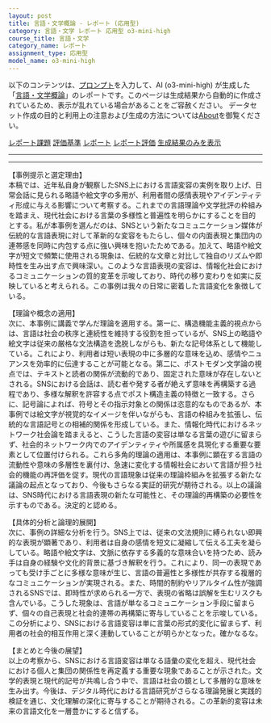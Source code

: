 ```yaml
---
layout: post
title: 言語・文学概論 - レポート (応用型)
category: 言語・文学 レポート 応用型 o3-mini-high
course_title: 言語・文学
category_name: レポート
assignment_type: 応用型
model_name: o3-mini-high
---
```


以下のコンテンツは、[プロンプト](https://github.com/takedatoshiyuki/synthetic_assignments/tree/main/generated/言語・文学/o3-mini-high/prompt_レポート-応用型.md)を入力して、AI (o3-mini-high) が生成した「[言語・文学概論](/contents/言語・文学/)」のレポートです。このページは生成結果から自動的に作成されているため、表示が乱れている場合があることをご容赦ください。
データセット作成の目的と利用上の注意および生成の方法については[About](/About)を御覧ください。

[レポート課題](../レポート課題-応用型)
[評価基準](../評価基準-応用型)
[レポート](../レポート-応用型)
[レポート評価](../レポート評価-応用型)
[生成結果のみを表示](https://github.com/takedatoshiyuki/synthetic_assignments/tree/main/generated/言語・文学/o3-mini-high/レポート-応用型.md)
  

***
***
  
【事例提示と選定理由】  
本稿では、近年私自身が観察したSNS上における言語変容の実例を取り上げ、日常会話に見られる略語や絵文字の多用が、利用者間の感情表現やアイデンティティ形成に与える影響について考察する。これまでの言語理論や文学批評の枠組みを踏まえ、現代社会における言葉の多様性と普遍性を明らかにすることを目的とする。私が本事例を選んだのは、SNSという新たなコミュニケーション媒体が伝統的な言語表現に対して革新的な変容をもたらし、個々の内面表現と集団内の連帯感を同時に内包する点に強い興味を抱いたためである。加えて、略語や絵文字が短文で頻繁に使用される現象は、伝統的な文章と対比して独自のリズムや即時性を生み出す点で興味深い。このような言語表現の変容は、情報化社会におけるコミュニケーションの質的変革を示唆しており、時代の移り変わりを如実に反映していると考えられる。この事例は我々の日常に密着した言語変化を象徴している。

【理論や概念の適用】  
次に、本事例に講義で学んだ理論を適用する。第一に、構造機能主義的視点からは、言語は社会の秩序と連続性を維持する役割を担っているが、SNS上の略語や絵文字は従来の厳格な文法構造を逸脱しながらも、新たな記号体系として機能している。これにより、利用者は短い表現の中に多層的な意味を込め、感情やニュアンスを効率的に伝達することが可能となる。第二に、ポストモダン文学論の視点では、テキストと読者の関係が流動的であり、固定された意味が存在しないとされる。SNSにおける会話は、読む者や発する者が絶えず意味を再構築する過程であり、多様な解釈を許容する点でポスト構造主義の特徴と一致する。さらに、記号論によれば、符号とその指示対象との関係は恣意的なものであるが、本事例では絵文字が視覚的なイメージを伴いながらも、言語の枠組みを拡張し、伝統的な言語記号との相補的関係を形成している。また、情報化時代におけるネットワーク社会論を踏まえると、こうした言語の変容は単なる言葉の遊びに留まらず、社会的ネットワーク内でのアイデンティティや所属感を具現化する重要な要素として位置付けられる。これら多角的理論の適用は、本事例に顕在する言語の流動性や意味の多層性を裏付け、急速に変化する情報社会において言語が担う社会的機能の再評価を促す。現代の言語現象は従来の理論枠組みを拡張する新たな議論の起点となっており、今後もさらなる実証的研究が期待される。以上の議論は、SNS時代における言語表現の新たな可能性と、その理論的再構築の必要性を示すものである。決定的と認める。

【具体的分析と論理的展開】  
次に、事例の詳細な分析を行う。SNS上では、従来の文法規則に縛られない即興的な表現が顕著であり、利用者は自身の感情を短文に凝縮して伝える工夫を凝らしている。略語や絵文字は、文脈に依存する多義的な意味合いを持つため、読み手は自身の経験や文化的背景に基づき解釈を行う。これにより、同一の表現であっても受け手ごとに多様な意味が生じ、言語の普遍性と多様性が共存する複層的なコミュニケーションが実現される。また、時間的制約やリアルタイム性が強調されるSNSでは、即時性が求められる一方で、表現の省略は誤解を生むリスクも含んでいる。こうした現象は、言語が単なるコミュニケーション手段に留まらず、個々の自己表現と社会的連帯の再構築に寄与していることを示唆している。この分析により、SNSにおける言語変容は単に言葉の形式的変化に留まらず、利用者の社会的相互作用と深く連動していることが明らかとなった。確かなるな。

【まとめと今後の展望】  
以上の考察から、SNSにおける言語変容は単なる語彙の変化を超え、現代社会における個人と集団の関係性を再定義する重要な現象であることが示された。文学的表現と現代的記号が共鳴し合う中で、言語は社会の鏡として多層的な意味を生み出す。今後は、デジタル時代における言語研究がさらなる理論発展と実践的検証を通じ、文化理解の深化に寄与することが期待される。この革新的変容は未来の言語文化を一層豊かにすると信ずる。
